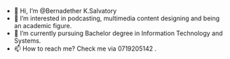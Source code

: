- 👋 Hi, I’m @Bernadether K.Salvatory
- 👀 I’m interested in podcasting, multimedia content designing and being an academic figure.
- 🌱 I’m currently pursuing Bachelor degree in Information Technology and Systems.
- 📫 How to reach me? Check me via 0719205142 .

<!---
Bernadether/Bernadether is a ✨ special ✨ repository because its `README.md` (this file) appears on your GitHub profile.
You can click the Preview link to take a look at your changes.
--->
